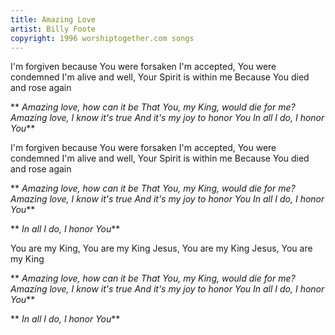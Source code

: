 ```yaml
---
title: Amazing Love
artist: Billy Foote
copyright: 1996 worshiptogether.com songs
---
```

I'm forgiven because You were forsaken
I'm accepted, You were condemned
I'm alive and well, Your Spirit is within me
Because You died and rose again

 ** *Amazing love, how can it be
  That You, my King, would die for me?
  Amazing love, I know it's true
  And it's my joy to honor You
  In all I do, I honor You***

I'm forgiven because You were forsaken
I'm accepted, You were condemned
I'm alive and well, Your Spirit is within me
Because You died and rose again

 ** *Amazing love, how can it be
  That You, my King, would die for me?
  Amazing love, I know it's true
  And it's my joy to honor You
  In all I do, I honor You***

 ** *In all I do, I honor You***

You are my King, You are my King
Jesus, You are my King
Jesus, You are my King

 ** *Amazing love, how can it be
  That You, my King, would die for me?
  Amazing love, I know it's true
  And it's my joy to honor You
  In all I do, I honor You***

 ** *In all I do, I honor You***